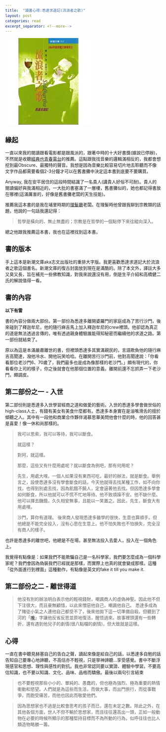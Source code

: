 ```yaml
---
title:  "讀書心得:悉達求道記(流浪者之歌)"
layout: post
categories: read
excerpt_separator: <!--more-->
---
```

![悉達求道記](/assets/images/siddhartha.jpg)

## 緣起
一直以來我的閱讀跟看電影都是跟風派的，跟著中時的十大好書獎(據說已停辦)，不然就是收聽[經典也青春電台](https://podcast.readmoo.com/)的推薦。這點跟我找音樂的邏輯滿相反的，我都會想挖到最Obscure、最獨特的聲音。我想是因為音樂比較容易切片地去聆聽而不像文字作品都需要看個2-3分鐘才可以在舊書攤中決定這本書到底要不要購買。<!--more-->

Anyway, 我在安平居住的這段時間結識了一名貴人(講貴人好俗不可耐)。貴人的閱讀偏好與我滿相近的，一大批的書塞滿了一層樓，舊書攤似的，她也都記得書放在哪裡(這滿厲害的，好像是舊書攤老闆的天生技能)。

推薦我這本書的是我在埔里時期的[理髮廳](https://www.facebook.com/%E5%8D%A1%E6%9C%B5%E8%A8%AD%E8%A8%88-Cut-Hair-Design-497260620355965)老闆。在理髮時他曾跟我聊到宗教類的話題，他說的一句話我還記得：
>哲學是橫向的、無止無盡的；宗教是在哲學的一個點停下來往縱向深入。

總之他跟我推薦這本書，我也在這裡找到這本書。

## 書的版本
手上這本是新潮文庫aka志文出版社的重排大字版。我更喜歡悉達求道記大於流浪者之歌這個書名。新潮文庫的復古封面放到現在是滿酷的。除了本文外，譯註大多又臭又長，旨在補充一些佛教知識，對我來說還沒有用，倒是生平介紹和高橋健二氏的解說值得一看。

## 書的內容
**以下有雷**

書的內容分做兩大部份。第一部份為悉達多離開婆羅門的家庭成為了苦行沙門，後來碰到了釋迦牟尼，他的隨行麻吉馬上加入釋迦牟尼的crew裡頭。他卻認為真正的道是無法透過言傳的，唯有透過親身體驗誰能得知秘密而繼續他的求道之路。第一部份就結束了。

原以為這是本滿嚴肅離世的書，但裡頭悉達多其實滿親民的，言語欺負他的隨行麻吉高聞達，潑他冷水、開他玩笑哈哈。在離開苦行沙門前，他對高聞達說：「你看看那位老沙門6、70歲了，我們最多也是成為像那樣的老沙門。」頗有現代的，你看看你上司的樣子，你之後就會在他那個位置的意義。離開前還不忘抓弄一下老沙門，頗調皮。

## 第二部份之一 - 入世
第二部份則是悉達多入世學習經商之道和做愛的藝術。入世的悉達多學會做世俗的high-class人士，有錢有美女有美食什麼都有。悉達多本身實在是油嘴滑舌的擅於傾聽之人。其中有一段他和商業合作夥伴渴慕思華美問他會什麼的時，他的回答甚是喜愛！像一休和尚那樣的。
>我可以思索，我可以等待，我可以斷食。
>
>就這樣？
>
>對阿，就這樣。
>
>那麼，這些又有什麼用處呢？就以斷食為例吧，那有何用呢？
>
>先生，用處大哩。一個人如果沒有東西可吃，最好的辦法，就是斷食。舉例言之，設使悉達多沒有學會斷食的話，今天他就得去找某種工作，如不向你找，也得到別處去找，因為飢餓不饒人，定會逼著他去找。但因悉達多學會如何斷食，所以他就可以不慌不忙地等待。他不致煩躁不安。他不缺什麼。他可以揮去饑餓，久久相安無事，且能以一笑置之。因此，先生，斷食大有用處哩。
>
> 沙門，算你有道理。
後來商人發現悉達多雖學的很快，生意也算順手。但他總是不能完全投入，沒有心思在生意上。他不怕失敗也不怕損失，完全沒有商人的樣子。

也許是悉達多的離世吧，他總是不在場，甚至無法投入去愛人，投入在一個角色上。

我覺得有點像是：如果我們不能欺騙自己是一名科學家，我們要怎麼成為一個科學家呢？我們會因為偽裝我們已經就是那樣，而實際上也真的就會變成那樣。這種「從外面進行到裡面」這種動作，有點像是英文的fake it till you make it.

## 第二部份之二 - 離世得道
>他沒有別的辦法明白表示他的輕視錢財，嘲諷商人的虛偽神聖。因此他不但下注很大，而且豪無顧惜，以此來憎惡他自己，嘲諷他自己。
悉達多成為了賭徒小氣之人連他自己都受不了，後來他拋下這一切準備自殺。但聽到了河的「[唵](https://www.wikiwand.com/zh-tw/%E5%94%B5)」字讓他反省反思並原地復活，醒悟過來。故事裡頭還有一些轉折，還有遇到他兒子的劇情(很八點檔的劇情)，但大致就是這樣。

## 心得
一直在書中聽見赫塞自己的告白之聲，讀起來像是給自己的話，以悉達多自勉的話告知自己要專心地諦聽，不高估亦不輕視，只是寧神諦聽...享受感覺。書中不斷浮現感官和思想、理性與感性的對抗。我也非常認同要以實證、體驗中學習。不要高估知識，也不要以知識、文化、品味、品格而驕傲。最後以兩句引言結束

>也不要輕視那些小小的、單純的、愚蠢的，但也極為強烈、極為重要的熱情衝動和慾望。人們就是為這些而生活，而做大事，而出門旅行，而從事戰爭，而飽受痛苦，而他也因此而敬愛他們。

>因為思想家也不過是比較會思考的孩子而已，還在未定之數。除此之外，在其他各個方面，世人不但不輸於思想家，而且往往還高出一頭，正如一般動物在必要的時候所顯示的那種堅持目標而不為所動的行為，似呼往往也比人類造物略勝一籌。